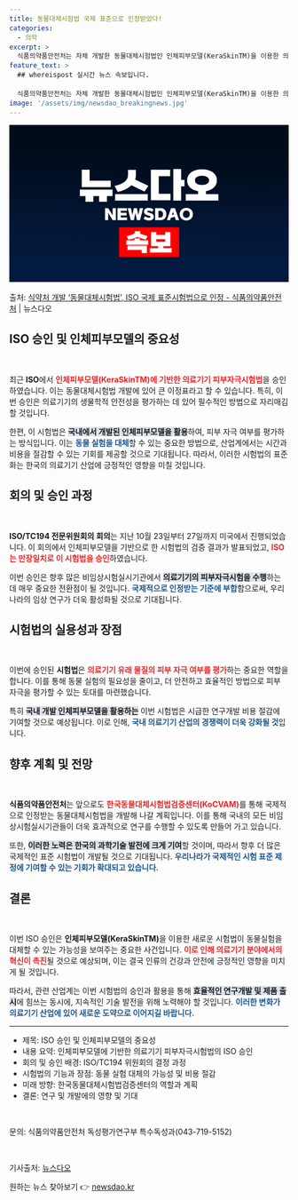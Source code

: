 ```yaml
---
title: 동물대체시험법 국제 표준으로 인정받았다!
categories:
  - 의학
excerpt: >
  식품의약품안전처는 자체 개발한 동물대체시험법인 인체피부모델(KeraSkinTM)을 이용한 의료기기 피부자극시…
feature_text: >
  ## whereispost 실시간 뉴스 속보입니다.

  식품의약품안전처는 자체 개발한 동물대체시험법인 인체피부모델(KeraSkinTM)을 이용한 의료기기 피부자극시…
image: '/assets/img/newsdao_breakingnews.jpg'
---
```


![뉴스다오 속보](/assets/img/newsdao_breakingnews.jpg)

<p>출처: <a href="https://newsdao.kr/2403" rel="dofollow">식약처 개발 ‘동물대체시험법’, ISO 국제 표준시험법으로 인정 - 식품의약품안전처</a> | 뉴스다오</p>

<h2 data-ke-size="size26">ISO 승인 및 인체피부모델의 중요성</h2>
<p data-ke-size="size16">&nbsp;</p>
<p data-ke-size="size16">최근 <b>ISO</b>에서 <b><span style="color: #ee2323;">인체피부모델(KeraSkinTM)에 기반한 의료기기 피부자극시험법</span></b>을 승인하였습니다. 이는 동물대체시험법 개발에 있어 큰 이정표라고 할 수 있습니다. 특히, 이번 승인은 의료기기의 생물학적 안전성을 평가하는 데 있어 필수적인 방법으로 자리매김할 것입니다.</p>

<p data-ke-size="size16">한편, 이 시험법은 <b><span style="background-color: #21538527;">국내에서 개발된 인체피부모델을 활용</span></b>하여, 피부 자극 여부를 평가하는 방식입니다. 이는 <b><span style="color: #1a5490;">동물 실험을 대체</span></b>할 수 있는 중요한 방법으로, 산업계에서는 시간과 비용을 절감할 수 있는 기회를 제공할 것으로 기대됩니다. 따라서, 이러한 시험법의 표준화는 한국의 의료기기 산업에 긍정적인 영향을 미칠 것입니다.</p>

<h2 data-ke-size="size26">회의 및 승인 과정</h2>
<p data-ke-size="size16">&nbsp;</p>
<p data-ke-size="size16"><b>ISO/TC194 전문위원회의 회의</b>는 지난 10월 23일부터 27일까지 미국에서 진행되었습니다. 이 회의에서 인체피부모델을 기반으로 한 시험법의 검증 결과가 발표되었고, <b><span style="color: #ee2323;">ISO는 만장일치로 이 시험법을 승인</span></b>하였습니다.</p>

<p data-ke-size="size16">이번 승인은 향후 많은 비임상시험실시기관에서 <b><span style="background-color: #21538527;">의료기기의 피부자극시험을 수행</span></b>하는 데 매우 중요한 전환점이 될 것입니다. <b><span style="color: #1a5490;">국제적으로 인정받는 기준에 부합</span></b>함으로써, 우리나라의 임상 연구가 더욱 활성화될 것으로 기대됩니다.</p>

<h2 data-ke-size="size26">시험법의 실용성과 장점</h2>
<p data-ke-size="size16">&nbsp;</p>
<p data-ke-size="size16">이번에 승인된 <b>시험법</b>은 <b><span style="color: #ee2323;">의료기기 유래 물질의 피부 자극 여부를 평가</span></b>하는 중요한 역할을 합니다. 이를 통해 동물 실험의 필요성을 줄이고, 더 안전하고 효율적인 방법으로 피부 자극을 평가할 수 있는 토대를 마련했습니다.</p>

<p data-ke-size="size16">특히 <b><span style="background-color: #21538527;">국내 개발 인체피부모델을 활용하는</span></b> 이번 시험법은 시급한 연구개발 비용 절감에 기여할 것으로 예상됩니다. 이로 인해, <b><span style="color: #1a5490;">국내 의료기기 산업의 경쟁력이 더욱 강화될 것</span></b>입니다.</p>

<h2 data-ke-size="size26">향후 계획 및 전망</h2>
<p data-ke-size="size16">&nbsp;</p>
<p data-ke-size="size16"><b>식품의약품안전처</b>는 앞으로도 <b><span style="color: #ee2323;">한국동물대체시험법검증센터(KoCVAM)</span></b>를 통해 국제적으로 인정받는 동물대체시험법을 개발해 나갈 계획입니다. 이를 통해 국내의 모든 비임상시험실시기관들이 더욱 효과적으로 연구를 수행할 수 있도록 만들어 가고 있습니다.</p>

<p data-ke-size="size16">또한, <b><span style="background-color: #21538527;">이러한 노력은 한국의 과학기술 발전에 크게 기여</span></b>할 것이며, 따라서 향후 더 많은 국제적인 표준 시험법이 개발될 것으로 기대됩니다. <b><span style="color: #1a5490;">우리나라가 국제적인 시험 표준 제정에 기여할 수 있는 기회가 확대되고 있습니다.</span></b></p>

<h2 data-ke-size="size26">결론</h2>
<p data-ke-size="size16">&nbsp;</p>
<p data-ke-size="size16">이번 ISO 승인은 <b>인체피부모델(KeraSkinTM)</b>을 이용한 새로운 시험법이 동물실험을 대체할 수 있는 가능성을 보여주는 중요한 사건입니다. <b><span style="color: #ee2323;">이로 인해 의료기기 분야에서의 혁신이 촉진</span></b>될 것으로 예상되며, 이는 결국 인류의 건강과 안전에 긍정적인 영향을 미치게 될 것입니다.</p>

<p data-ke-size="size16">따라서, 관련 산업계는 이번 시험법의 승인과 활용을 통해 <b><span style="background-color: #21538527;">효율적인 연구개발 및 제품 출시</span></b>에 힘쓰는 동시에, 지속적인 기술 발전을 위해 노력해야 할 것입니다. <b><span style="color: #1a5490;">이러한 변화가 의료기기 산업에 있어 새로운 도약으로 이어지길 바랍니다.</span></b></p>

<hr />
<ul>
    <li>제목: ISO 승인 및 인체피부모델의 중요성</li>
    <li>내용 요약: 인체피부모델에 기반한 의료기기 피부자극시험법의 ISO 승인</li>
    <li>회의 및 승인 배경: ISO/TC194 위원회의 결정 과정</li>
    <li>시험법의 기능과 장점: 동물 실험 대체의 가능성 및 비용 절감</li>
    <li>미래 방향: 한국동물대체시험법검증센터의 역할과 계획</li>
    <li>결론: 연구 및 개발에의 영향 및 기대</li>
</ul>
<p data-ke-size="size16">&nbsp;</p>
<p data-ke-size="size16">문의: 식품의약품안전처 독성평가연구부 특수독성과(043-719-5152)</p>
<p data-ke-size="size16">&nbsp;</p>
<p data-ke-size="size16">기사출처: <a href="https://newsdao.kr/2403">뉴스다오</a></p> 

원하는 뉴스 찾아보기 👉 <a href="https://newsdao.kr" rel="dofollow">newsdao.kr</a>


